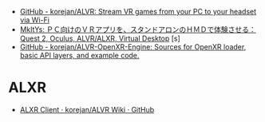 - [GitHub - korejan/ALVR: Stream VR games from your PC to your headset via Wi-Fi](https://github.com/korejan/ALVR)
- [MkItYs: ＰＣ向けのＶＲアプリを、スタンドアロンのＨＭＤで体験させる：Quest 2, Oculus, ALVR/ALXR, Virtual Desktop](https://mkitys.xoxxox.net/doc/setcmm_202207241516056550915114.htm)
  [s]
- [GitHub - korejan/ALVR-OpenXR-Engine: Sources for OpenXR loader, basic API layers, and example code.](https://github.com/korejan/ALVR-OpenXR-Engine)

# ALXR

- [ALXR Client · korejan/ALVR Wiki · GitHub](https://github.com/korejan/ALVR/wiki/ALXR-Client)
